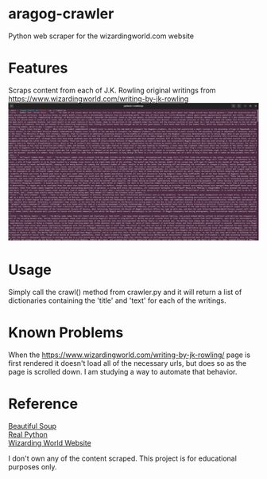 # aragog-crawler
Python web scraper for the wizardingworld.com website

# Features
Scraps content from each of J.K. Rowling original writings from https://www.wizardingworld.com/writing-by-jk-rowling
![example](./dicts.png)

# Usage
Simply call the crawl() method from crawler.py and it will return a list of dictionaries containing the 'title' and 'text' for each of the writings.

# Known Problems
When the https://www.wizardingworld.com/writing-by-jk-rowling/ page is first rendered it doesn't load all of the necessary urls, but does so as the page is scrolled down.
I am studying a way to automate that behavior.

# Reference
[Beautiful Soup](https://www.crummy.com/software/BeautifulSoup/bs4/doc/)  
[Real Python](https://realpython.com/beautiful-soup-web-scraper-python/)  
[Wizarding World Website](https://www.wizardingworld.com/)

I don't own any of the content scraped. This project is for educational purposes only.
